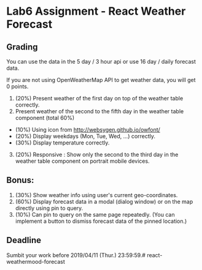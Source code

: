 # Lab6 Assignment - React Weather Forecast

## Grading
You can use the data in the 5 day / 3 hour api or use 16 day / daily forecast data.

If you are not using OpenWeatherMap API to get weather data, you will get 0 points.<br/>

1.  (20%) Present weather of the first day on top of the weather table correctly.
2.  Present weather of the second to the fifth day in the weather table component (total 60%)
  - (10%) Using icon from http://websygen.github.io/owfont/
  - (20%) Display weekdays (Mon, Tue, Wed, ...) correctly.
  - (30%) Display temperature correctly.
3. (20%) Responsive : Show only the second to the third day in the weather table component on portrait mobile devices.

## Bonus:
1. (30%) Show weather info using user's current geo-coordinates.
2. (60%) Display forecast data in a modal (dialog window) or on the map directly using pin to query.
3. (10%) Can pin to query on the same page repeatedly.
(You can implement a button to dismiss forecast data of the pinned location.)

## Deadline
Sumbit your work before 2019/04/11 (Thur.) 23:59:59.# react-weathermood-forecast
